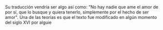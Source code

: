 Su traducción vendría ser algo así como:
 "No hay nadie que ame el amor de por sí, que lo busque y quiera tenerlo,
  simplemente por el hecho de ser amor". Una de las teorías es que el texto 
  fue modificado en algún momento del siglo XVI por alguie